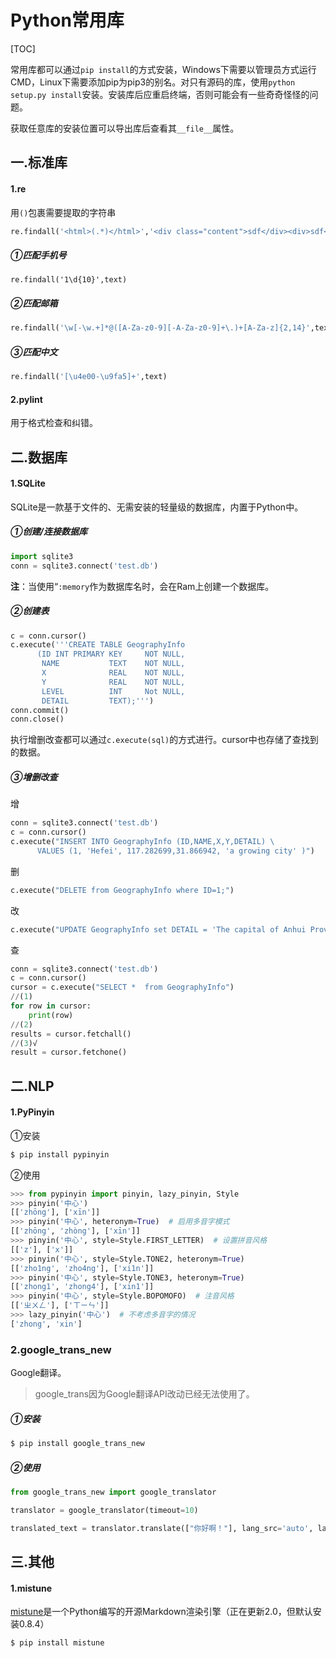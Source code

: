 # Python常用库

[TOC]

常用库都可以通过`pip install`的方式安装，Windows下需要以管理员方式运行CMD，Linux下需要添加pip为pip3的别名。对只有源码的库，使用`python setup.py install`安装。安装库后应重启终端，否则可能会有一些奇奇怪怪的问题。

获取任意库的安装位置可以导出库后查看其`__file__`属性。	

## 一.标准库

#### 1.re

用`()`包裹需要提取的字符串

```python
re.findall('<html>(.*)</html>','<div class="content">sdf</div><div>sdf</div>')
```

##### ①匹配手机号

```
re.findall('1\d{10}',text)
```

##### ②匹配邮箱

```python
re.findall('\w[-\w.+]*@([A-Za-z0-9][-A-Za-z0-9]+\.)+[A-Za-z]{2,14}',text)
```

##### ③匹配中文

```python
re.findall('[\u4e00-\u9fa5]+',text)
```

#### 2.pylint

用于格式检查和纠错。

## 二.数据库

#### 1.SQLite

SQLite是一款基于文件的、无需安装的轻量级的数据库，内置于Python中。

##### ①创建/连接数据库

```python
import sqlite3
conn = sqlite3.connect('test.db')
```

**注**：当使用“`:memory`作为数据库名时，会在Ram上创建一个数据库。

##### ②创建表

```python
c = conn.cursor()
c.execute('''CREATE TABLE GeographyInfo
      (ID INT PRIMARY KEY     NOT NULL,
       NAME           TEXT    NOT NULL,
       X		      REAL    NOT NULL,
       Y		      REAL    NOT NULL,
       LEVEL          INT	  Not NULL,
       DETAIL         TEXT);''')
conn.commit()
conn.close()
```

执行增删改查都可以通过`c.execute(sql)`的方式进行。cursor中也存储了查找到的数据。

##### ③增删改查

增

```python
conn = sqlite3.connect('test.db')
c = conn.cursor()
c.execute("INSERT INTO GeographyInfo (ID,NAME,X,Y,DETAIL) \
      VALUES (1, 'Hefei', 117.282699,31.866942, 'a growing city' )")
```

删

```python
c.execute("DELETE from GeographyInfo where ID=1;")
```

改

```python
c.execute("UPDATE GeographyInfo set DETAIL = 'The capital of Anhui Province' where ID=1")
```

查

```python
conn = sqlite3.connect('test.db')
c = conn.cursor()
cursor = c.execute("SELECT *  from GeographyInfo")
//(1)
for row in cursor:
    print(row)
//(2)
results = cursor.fetchall()
//(3)√
result = cursor.fetchone()
```

## 二.NLP

#### 1.PyPinyin

①安装

```bash
$ pip install pypinyin
```

②使用

```python
>>> from pypinyin import pinyin, lazy_pinyin, Style
>>> pinyin('中心')
[['zhōng'], ['xīn']]
>>> pinyin('中心', heteronym=True)  # 启用多音字模式
[['zhōng', 'zhòng'], ['xīn']]
>>> pinyin('中心', style=Style.FIRST_LETTER)  # 设置拼音风格
[['z'], ['x']]
>>> pinyin('中心', style=Style.TONE2, heteronym=True)
[['zho1ng', 'zho4ng'], ['xi1n']]
>>> pinyin('中心', style=Style.TONE3, heteronym=True)
[['zhong1', 'zhong4'], ['xin1']]
>>> pinyin('中心', style=Style.BOPOMOFO)  # 注音风格
[['ㄓㄨㄥ'], ['ㄒㄧㄣ']]
>>> lazy_pinyin('中心')  # 不考虑多音字的情况
['zhong', 'xin']
```

### 2.google_trans_new

Google翻译。

> google_trans因为Google翻译API改动已经无法使用了。

##### ①安装

```bash
$ pip install google_trans_new
```

##### ②使用

```python
from google_trans_new import google_translator

translator = google_translator(timeout=10)

translated_text = translator.translate(["你好啊！"], lang_src='auto', lang_tgt='en')
```

## 三.其他

#### 1.mistune

[mistune](https://github.com/lepture/mistune)是一个Python编写的开源Markdown渲染引擎（正在更新2.0，但默认安装0.8.4）

```bash
$ pip install mistune
```

